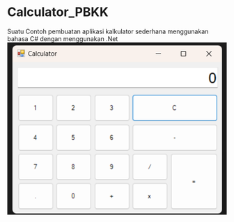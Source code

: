 # Calculator_PBKK
Suatu Contoh pembuatan aplikasi kalkulator sederhana menggunakan bahasa C# dengan menggunakan .Net
![image](https://github.com/zunia25/Calculator_PBKK/blob/main/Calculator/Calculator.png)
